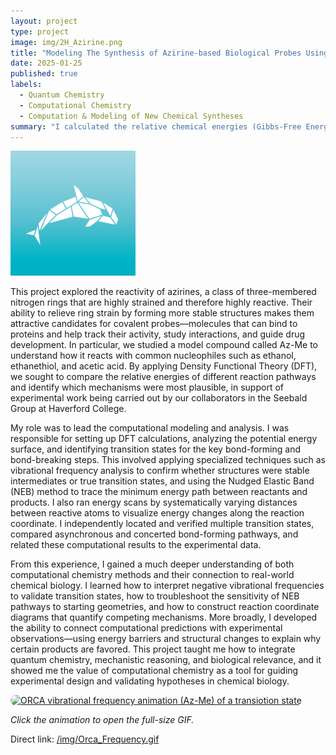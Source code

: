 ```yaml
---
layout: project
type: project
image: img/2H_Azirine.png 
title: "Modeling The Synthesis of Azirine-based Biological Probes Using Density Functional Theory"
date: 2025-01-25
published: true
labels:
  - Quantum Chemistry
  - Computational Chemistry
  - Computation & Modeling of New Chemical Syntheses
summary: "I calculated the relative chemical energies (Gibbs-Free Energy, Enthalpy, Electronic) of multiple new synthetic pathways that create biological probes from 2H-Azirine Reactant to better support experimental resuls obtained by the Seebald Lab."
---
```


<div class="text-center p-4">
  <img width="200px" src="../img/Orca.png" class="img-thumbnail" >
</div>

This project explored the reactivity of azirines, a class of three-membered nitrogen rings that are highly strained and therefore highly reactive. Their ability to relieve ring strain by forming more stable structures makes them attractive candidates for covalent probes—molecules that can bind to proteins and help track their activity, study interactions, and guide drug development. In particular, we studied a model compound called Az-Me to understand how it reacts with common nucleophiles such as ethanol, ethanethiol, and acetic acid. By applying Density Functional Theory (DFT), we sought to compare the relative energies of different reaction pathways and identify which mechanisms were most plausible, in support of experimental work being carried out by our collaborators in the Seebald Group at Haverford College.

My role was to lead the computational modeling and analysis. I was responsible for setting up DFT calculations, analyzing the potential energy surface, and identifying transition states for the key bond-forming and bond-breaking steps. This involved applying specialized techniques such as vibrational frequency analysis to confirm whether structures were stable intermediates or true transition states, and using the Nudged Elastic Band (NEB) method to trace the minimum energy path between reactants and products. I also ran energy scans by systematically varying distances between reactive atoms to visualize energy changes along the reaction coordinate. I independently located and verified multiple transition states, compared asynchronous and concerted bond-forming pathways, and related these computational results to the experimental data.

From this experience, I gained a much deeper understanding of both computational chemistry methods and their connection to real-world chemical biology. I learned how to interpret negative vibrational frequencies to validate transition states, how to troubleshoot the sensitivity of NEB pathways to starting geometries, and how to construct reaction coordinate diagrams that quantify competing mechanisms. More broadly, I developed the ability to connect computational predictions with experimental observations—using energy barriers and structural changes to explain why certain products are favored. This project taught me how to integrate quantum chemistry, mechanistic reasoning, and biological relevance, and it showed me the value of computational chemistry as a tool for guiding experimental design and validating hypotheses in chemical biology.

<!-- Bottom GIF (click to open full size) -->
<div class="text-center my-5">
  <a href="/img/Orca_Frequency.gif" target="_blank" rel="noopener">
    <img src="/img/Orca_Frequency.gif"
         alt="ORCA vibrational frequency animation (Az-Me) of a transiotion state"
         style="max-width: 100%; width: 720px; height: auto; border-radius: 12px;">
  </a>
  <p class="mt-2"><em>Click the animation to open the full-size GIF.</em></p>
  <p class="small">Direct link: <a href="/img/Orca_Frequency.gif">/img/Orca_Frequency.gif</a></p>
</div>


